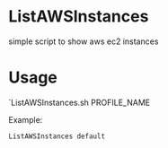# ListAWSInstances
simple script to show aws ec2 instances
# Usage
`ListAWSInstances.sh PROFILE_NAME

Example:

`ListAWSInstances default`
